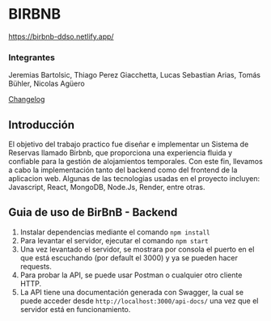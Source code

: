 # BIRBNB

https://birbnb-ddso.netlify.app/

### Integrantes

Jeremias Bartolsic, Thiago Perez Giacchetta, Lucas Sebastian Arias, Tomás Bühler, Nicolas Agüero

[Changelog](./CHANGELOG.md)

## Introducción

El objetivo del trabajo practico fue diseñar e implementar un Sistema de Reservas llamado Birbnb, que proporciona una experiencia fluida y confiable para la gestión de alojamientos temporales. Con este fin, llevamos a cabo la implementación tanto del backend como del frontend de la aplicacion web. Algunas de las tecnologias usadas en el proyecto incluyen: Javascript, React, MongoDB, Node.Js, Render, entre otras.

## Guia de uso de BirBnB - Backend

1. Instalar dependencias mediante el comando `npm install`
2. Para levantar el servidor, ejecutar el comando `npm start`
3. Una vez levantado el servidor, se mostrara por consola el puerto en el que está escuchando (por default el 3000) y ya se pueden hacer requests.
4. Para probar la API, se puede usar Postman o cualquier otro cliente HTTP.
5. La API tiene una documentación generada con Swagger, la cual se puede acceder desde `http://localhost:3000/api-docs/` una vez que el servidor está en funcionamiento.
